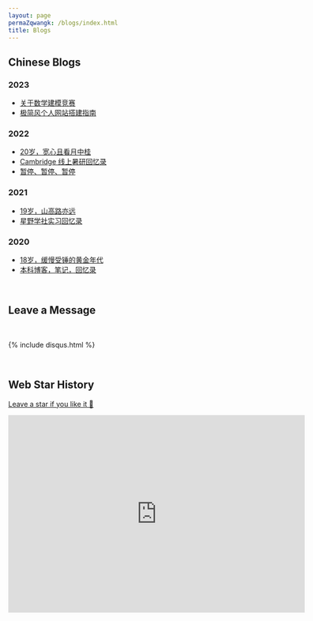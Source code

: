```yaml
---
layout: page
permaZqwangk: /blogs/index.html
title: Blogs
---
```


## Chinese Blogs

### 2023

- [关于数学建模竞赛](https://Zqwangmath.github.com/blogs/team2023)
- [极简风个人网站搭建指南](https://Zqwangmath.github.com/blogs/web)

### 2022

- [20岁，宽心且看月中桂](https://Zqwangmath.github.com/blogs/20yrs)<br>
- [Cambridge 线上暑研回忆录](https://Zqwangmath.github.com/blogs/cambridge/)<br>
- [暂停、暂停、暂停](https://Zqwangmath.github.com/blogs/stop/)

### 2021

- [19岁，山高路亦远](https://Zqwangmath.github.com/blogs/19yrs)<br>
- [星野学社实习回忆录](https://Zqwangmath.github.com/blogs/star)

### 2020

- [18岁，缓慢受锤的黄金年代](https://Zqwangmath.github.com/blogs/18yrs)<br>
- [本科博客，笔记，回忆录](https://mieclance.club/)

<br>

## Leave a Message

<br>

{% include disqus.html %}

<br>

## Web Star History

[Leave a star if you like it 🥰](https://github.com/Zqwangmath/Zqwangmath.github.io)

<iframe style="width:100%;height:auto;min-width:600px;min-height:400px;" src="https://star-history.com/embed?secret=Z2l0aHViX3BhdF8xMUFSVkxCRUEwRlRZMjQzb2pDZEs2X01kWFJ3V1BSTkdDV3pnREZNd2VTNmtUWDhlaWVWSzBhdXdzbTRhdzc0UlhXQzdJV1FDTGlrM204amMz#GuangLun2000/GuangLun2000.github.io&Date" frameBorder="0"></iframe>
